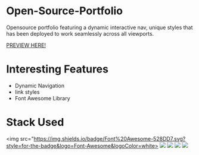 # Open-Source-Portfolio

Opensource portfolio featuring a dynamic interactive nav, unique styles that has been deployed to work seamlessly across all viewports.
</HR>
<a href="https://elijahpereira.github.io/">PREVIEW HERE!</a>

# Interesting Features
<ul>
  <li>Dynamic Navigation</li>
  <li>link styles</li>
  <li>Font Awesome Library</li>
</ul>

# Stack Used
<img src="https://img.shields.io/badge/Font%20Awesome-528DD7.svg?style=for-the-badge&logo=Font-Awesome&logoColor=white>
<img src="https://img.shields.io/badge/Sass-CC6699.svg?style=for-the-badge&logo=Sass&logoColor=white">
<img src="https://img.shields.io/badge/CSS3-1572B6.svg?style=for-the-badge&logo=CSS3&logoColor=white">
<img src="https://img.shields.io/badge/JavaScript-F7DF1E.svg?style=for-the-badge&logo=JavaScript&logoColor=black">
<img src="https://img.shields.io/badge/HTML5-E34F26.svg?style=for-the-badge&logo=HTML5&logoColor=white">
